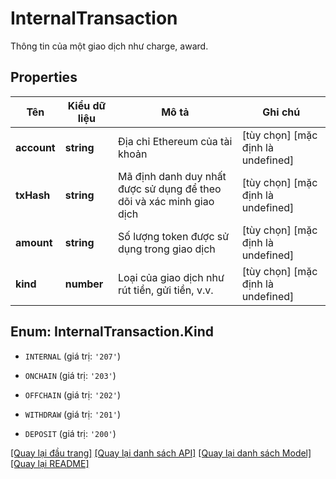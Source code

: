 # InternalTransaction

Thông tin của một giao dịch như charge, award.
## Properties
Tên | Kiểu dữ liệu | Mô tả | Ghi chú
------------ | ------------- | ------------- | -------------
**account** | **string** | Địa chỉ Ethereum của tài khoản | [tùy chọn] [mặc định là undefined]
**txHash** | **string** | Mã định danh duy nhất được sử dụng để theo dõi và xác minh giao dịch | [tùy chọn] [mặc định là undefined]
**amount** | **string** | Số lượng token được sử dụng trong giao dịch | [tùy chọn] [mặc định là undefined]
**kind** | **number** | Loại của giao dịch như rút tiền, gửi tiền, v.v. | [tùy chọn] [mặc định là undefined]

## Enum: InternalTransaction.Kind

* `INTERNAL` (giá trị: `'207'`)

* `ONCHAIN` (giá trị: `'203'`)

* `OFFCHAIN` (giá trị: `'202'`)

* `WITHDRAW` (giá trị: `'201'`)

* `DEPOSIT` (giá trị: `'200'`)

[[Quay lại đầu trang]](#) [[Quay lại danh sách API]](./README.md#tài-liệu-về-api-endpoints) [[Quay lại danh sách Model]](./README.md#tài-liệu-về-models) [[Quay lại README]](./README.md)


